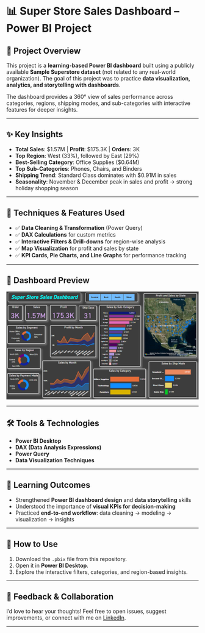 # 📊 Super Store Sales Dashboard – Power BI Project

## 🚀 Project Overview

This project is a **learning-based Power BI dashboard** built using a publicly available **Sample Superstore dataset** (not related to any real-world organization). The goal of this project was to practice **data visualization, analytics, and storytelling with dashboards**.

The dashboard provides a 360° view of sales performance across categories, regions, shipping modes, and sub-categories with interactive features for deeper insights.

---

## ✨ Key Insights

* **Total Sales**: \$1.57M | **Profit**: \$175.3K | **Orders**: 3K
* **Top Region**: West (33%), followed by East (29%)
* **Best-Selling Category**: Office Supplies (\$0.64M)
* **Top Sub-Categories**: Phones, Chairs, and Binders
* **Shipping Trend**: Standard Class dominates with \$0.91M in sales
* **Seasonality**: November & December peak in sales and profit → strong holiday shopping season

---

## 🔧 Techniques & Features Used

* ✅ **Data Cleaning & Transformation** (Power Query)
* ✅ **DAX Calculations** for custom metrics
* ✅ **Interactive Filters & Drill-downs** for region-wise analysis
* ✅ **Map Visualization** for profit and sales by state
* ✅ **KPI Cards, Pie Charts, and Line Graphs** for performance tracking

---

## 📸 Dashboard Preview

![Dashboard Preview](dashboard.png)

---

## 🛠 Tools & Technologies

* **Power BI Desktop**
* **DAX (Data Analysis Expressions)**
* **Power Query**
* **Data Visualization Techniques**

---

## 🎯 Learning Outcomes

* Strengthened **Power BI dashboard design** and **data storytelling** skills
* Understood the importance of **visual KPIs for decision-making**
* Practiced **end-to-end workflow**: data cleaning → modeling → visualization → insights

---

## 📌 How to Use

1. Download the `.pbix` file from this repository.
2. Open it in **Power BI Desktop**.
3. Explore the interactive filters, categories, and region-based insights.

---

## 🤝 Feedback & Collaboration

I’d love to hear your thoughts! Feel free to open issues, suggest improvements, or connect with me on [LinkedIn](https://www.linkedin.com/in/sneha-bhagat-43a22a232/).

---
